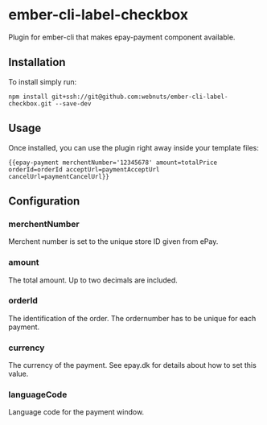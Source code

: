 # ember-cli-label-checkbox

Plugin for ember-cli that makes epay-payment component available.

## Installation

To install simply run:

```
npm install git+ssh://git@github.com:webnuts/ember-cli-label-checkbox.git --save-dev
```

## Usage

Once installed, you can use the plugin right away inside your template files:

```
{{epay-payment merchentNumber='12345678' amount=totalPrice orderId=orderId acceptUrl=paymentAcceptUrl cancelUrl=paymentCancelUrl}}
```

## Configuration

### merchentNumber

Merchent number is set to the unique store ID given from ePay.

### amount

The total amount. Up to two decimals are included.

### orderId

The identification of the order. The ordernumber has to be unique for each payment.

### currency

The currency of the payment. See epay.dk for details about how to set this value.

### languageCode

Language code for the payment window.